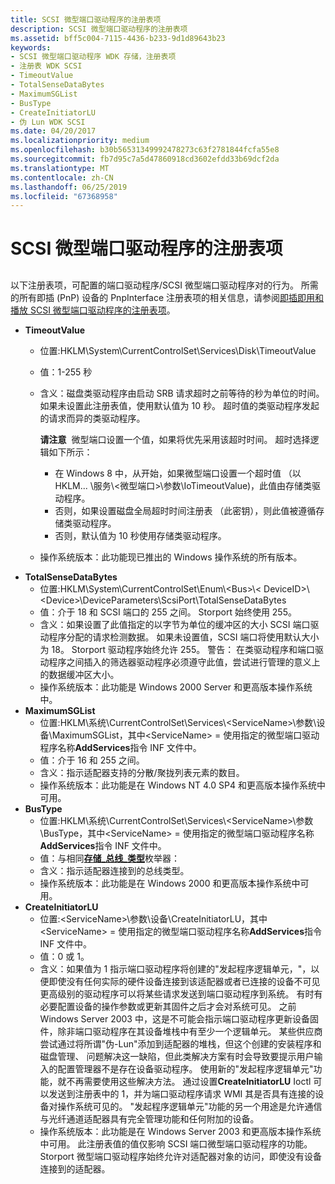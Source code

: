 ```yaml
---
title: SCSI 微型端口驱动程序的注册表项
description: SCSI 微型端口驱动程序的注册表项
ms.assetid: bff5c004-7115-4436-b233-9d1d89643b23
keywords:
- SCSI 微型端口驱动程序 WDK 存储，注册表项
- 注册表 WDK SCSI
- TimeoutValue
- TotalSenseDataBytes
- MaximumSGList
- BusType
- CreateInitiatorLU
- 伪 Lun WDK SCSI
ms.date: 04/20/2017
ms.localizationpriority: medium
ms.openlocfilehash: b30b56531349992478273c63f2781844fcfa55e8
ms.sourcegitcommit: fb7d95c7a5d47860918cd3602efdd33b69dcf2da
ms.translationtype: MT
ms.contentlocale: zh-CN
ms.lasthandoff: 06/25/2019
ms.locfileid: "67368958"
---
```

# <a name="registry-entries-for-scsi-miniport-drivers"></a>SCSI 微型端口驱动程序的注册表项


## <span id="ddk_registry_entries_for_scsi_miniport_drivers_kg"></span><span id="DDK_REGISTRY_ENTRIES_FOR_SCSI_MINIPORT_DRIVERS_KG"></span>


以下注册表项，可配置的端口驱动程序/SCSI 微型端口驱动程序对的行为。 所需的所有即插 (PnP) 设备的 PnpInterface 注册表项的相关信息，请参阅[即插即用和播放 SCSI 微型端口驱动程序的注册表项](registry-entries-for-plug-and-play-scsi-miniport-drivers.md)。

-   **TimeoutValue**
    -   位置:HKLM\\System\\CurrentControlSet\\Services\\Disk\\TimeoutValue
    -   值：1-255 秒
    -   含义：磁盘类驱动程序由启动 SRB 请求超时之前等待的秒为单位的时间。如果未设置此注册表值，使用默认值为 10 秒。 超时值的类驱动程序发起的请求而异的类驱动程序。

        **请注意**  微型端口设置一个值，如果将优先采用该超时时间。 超时选择逻辑如下所示：
        -   在 Windows 8 中，从开始，如果微型端口设置一个超时值 （以 HKLM... \\服务\\&lt;微型端口&gt;\\参数\\IoTimeoutValue)，此值由存储类驱动程序。
        -   否则，如果设置磁盘全局超时时间注册表 （此密钥），则此值被遵循存储类驱动程序。
        -   否则，默认值为 10 秒使用存储类驱动程序。

         

    -   操作系统版本：此功能现已推出的 Windows 操作系统的所有版本。

<!-- -->

-   **TotalSenseDataBytes**
    -   位置:HKLM\\System\\CurrentControlSet\\Enum\\&lt;Bus&gt;\\&lt; DeviceID&gt;\\&lt;Device&gt;\\DeviceParameters\\ScsiPort\\TotalSenseDataBytes
    -   值：介于 18 和 SCSI 端口的 255 之间。 Storport 始终使用 255。
    -   含义：如果设置了此值指定的以字节为单位的缓冲区的大小 SCSI 端口驱动程序分配的请求检测数据。 如果未设置值，SCSI 端口将使用默认大小为 18。 Storport 驱动程序始终允许 255。 警告： 在类驱动程序和端口驱动程序之间插入的筛选器驱动程序必须遵守此值，尝试进行管理的意义上的数据缓冲区大小。
    -   操作系统版本：此功能是 Windows 2000 Server 和更高版本操作系统中。
-   **MaximumSGList**
    -   位置:HKLM\\系统\\CurrentControlSet\\Services\\&lt;ServiceName&gt;\\参数\\设备\\MaximumSGList，其中&lt;ServiceName&gt; = 使用指定的微型端口驱动程序名称**AddServices**指令 INF 文件中。
    -   值：介于 16 和 255 之间。
    -   含义：指示适配器支持的分散/聚拢列表元素的数目。
    -   操作系统版本：此功能是在 Windows NT 4.0 SP4 和更高版本操作系统中可用。
-   **BusType**
    -   位置:HKLM\\系统\\CurrentControlSet\\Services\\&lt;ServiceName&gt;\\参数\\BusType，其中&lt;ServiceName&gt; = 使用指定的微型端口驱动程序名称**AddServices**指令 INF 文件中。
    -   值：与相同[**存储\_总线\_类型**](https://docs.microsoft.com/previous-versions/windows/hardware/drivers/ff566356(v=vs.85))枚举器：
    -   含义：指示适配器连接到的总线类型。
    -   操作系统版本：此功能是在 Windows 2000 和更高版本操作系统中可用。
-   **CreateInitiatorLU**
    -   位置:&lt;ServiceName&gt;\\参数\\设备\\CreateInitiatorLU，其中&lt;ServiceName&gt; = 使用指定的微型端口驱动程序名称**AddServices**指令 INF 文件中。
    -   值：0 或 1。
    -   含义：如果值为 1 指示端口驱动程序将创建的"发起程序逻辑单元，"，以便即使没有任何实际的硬件设备连接到该适配器或者已连接的设备不可见更高级别的驱动程序可以将某些请求发送到端口驱动程序到系统。 有时有必要配置设备的操作参数或更新其固件之后才会对系统可见。 之前 Windows Server 2003 中，这是不可能会指示端口驱动程序更新设备固件，除非端口驱动程序在其设备堆栈中有至少一个逻辑单元。 某些供应商尝试通过将所谓"伪-Lun"添加到适配器的堆栈，但这个创建的安装程序和磁盘管理、 问题解决这一缺陷，但此类解决方案有时会导致要提示用户输入的配置管理器不是存在设备驱动程序。 使用新的"发起程序逻辑单元"功能，就不再需要使用这些解决方法。 通过设置**CreateInitiatorLU** Ioctl 可以发送到注册表中的 1，并为端口驱动程序请求 WMI 其是否具有连接的设备对操作系统可见的。 "发起程序逻辑单元"功能的另一个用途是允许通信与光纤通道适配器具有完全管理功能和任何附加的设备。
    -   操作系统版本：此功能是在 Windows Server 2003 和更高版本操作系统中可用。 此注册表值的值仅影响 SCSI 端口微型端口驱动程序的功能。 Storport 微型端口驱动程序始终允许对适配器对象的访问，即使没有设备连接到的适配器。

 

 




